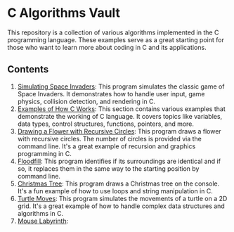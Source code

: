 # C Algorithms Vault

This repository is a collection of various algorithms implemented in the C programming language. These examples serve as a great starting point for those who want to learn more about coding in C and its applications.

## Contents

1. [Simulating Space Invaders](./SpaceInvaders/README.md): This program simulates the classic game of Space Invaders. It demonstrates how to handle user input, game physics, collision detection, and rendering in C.
2. [Examples of How C Works](./BeginnerExercises/README.md): This section contains various examples that demonstrate the working of C language. It covers topics like variables, data types, control structures, functions, pointers, and more.
3. [Drawing a Flower with Recursive Circles](./CircleFlowers/README.md): This program draws a flower with recursive circles. The number of circles is provided via the command line. It's a great example of recursion and graphics programming in C.
4. [Floodfill](./Floodfill/README.md): This program identifies if its surroundings are identical and if so, it replaces them in the same way to the starting position by command line.
5. [Christmas Tree](./ChristmasTree/README.md): This program draws a Christmas tree on the console. It's a fun example of how to use loops and string manipulation in C.
6. [Turtle Moves](./TurtlesMoves/README.md): This program simulates the movements of a turtle on a 2D grid. It's a great example of how to handle complex data structures and algorithms in C.
7. [Mouse Labyrinth](./MouseLabyrinth/README.md): 